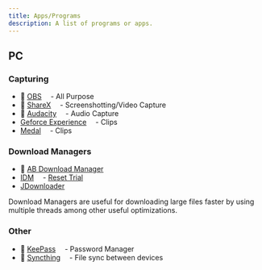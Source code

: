 ```yaml
---
title: Apps/Programs
description: A list of programs or apps.
---
```


## PC

### Capturing

- 🐐 [OBS<img src="/assets/OBS.png" style="display:inline; width:14px;">](https://obsproject.com/) - All Purpose
- 🐐 [ShareX<img src="/assets/sharex.png" style="display:inline; width:14px;">](https://getsharex.com/) - Screenshotting/Video Capture
- 🐐 [Audacity<img src="/assets/audacity.png" style="display:inline; width:14px;">](https://www.audacityteam.org/) - Audio Capture
- [Geforce Experience<img src="/assets/nvidia.png" style="display:inline; width:14px;">](https://www.nvidia.com/en-my/geforce/geforce-experience/) - Clips
- [Medal<img src="/assets/medal.png" style="display:inline; width:14px;">](https://medal.tv/) - Clips

### Download Managers

- 🐐 [AB Download Manager<img src="/assets/abdownload.png" style="display:inline; width:14px;">](https://abdownloadmanager.com/)
- [IDM<img src="/assets/IDM.png" style="display:inline; width:14px;">](https://www.internetdownloadmanager.com/) - [Reset Trial](https://github.com/J2TEAM/idm-trial-reset)
- [JDownloader<img src="/assets/jdownloader.png" style="display:inline; width:14px;">](https://jdownloader.org/)

Download Managers are useful for downloading large files faster by using multiple threads among other useful optimizations.

### Other

- 🐐 [KeePass<img src="/assets/keepass2.png" style="display:inline; width:14px;">](https://keepass.info/index.html) - Password Manager
- 🐐 [Syncthing<img src="/assets/syncthing.jpg" style="display:inline; width:14px;">](https://syncthing.net/) - File sync between devices